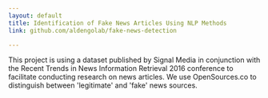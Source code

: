 ```yaml
---
layout: default
title: Identification of Fake News Articles Using NLP Methods
link: github.com/aldengolab/fake-news-detection

---
```


This project is using a dataset published by Signal Media in conjunction with the Recent Trends in News Information Retrieval 2016 conference to facilitate conducting research on news articles. We use OpenSources.co to distinguish between 'legitimate' and 'fake' news sources.